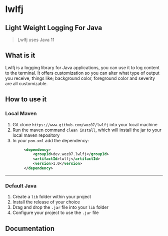 # lwlfj
## Light Weight Logging For Java

> Lwlfj uses Java 11

## What is it
Lwlfj is a logging library for Java applications, you can use it to log content to the terminal.
It offers customization so you can alter what type of output you receive, things like; background color, foreground color and severity are all customizable.

## How to use it
### Local Maven
1. Git clone `https://www.github.com/woz07/lwlfj` into your local machine
2. Run the maven command `clean install`, which will install the jar to your local maven repository
3. In your `pom.xml` add the dependency:
   ```xml
        <dependency>
            <groupId>dev.woz07.lwlfj</groupId>
            <artifactId>lwlfj</artifactId>
            <version>1.0</version>
        </dependency>
   ```

---

### Default Java
1. Create a `lib` folder within your project
2. Install the release of your choice
3. Drag and drop the `.jar` file into your `lib` folder
4. Configure your project to use the `.jar` file

## Documentation


